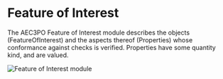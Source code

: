 # Feature of Interest

The AEC3PO Feature of Interest module describes the objects (FeatureOfInterest) and the aspects thereof (Properties) whose conformance against checks is verified.
Properties have some quantity kind, and are valued. 

![Feature of Interest module](feature_of_interest.png "Illustration of the core concepts in the Feature of Interest module")
